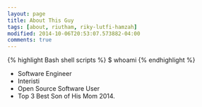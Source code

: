 ```yaml
---
layout: page
title: About This Guy
tags: [about, riutham, riky-lutfi-hamzah]
modified: 2014-10-06T20:53:07.573882-04:00
comments: true
---
```


{% highlight Bash shell scripts %}
$ whoami
{% endhighlight %}


* Software Engineer
* Interisti 
* Open Source Software User
* Top 3 Best Son of His Mom 2014.
